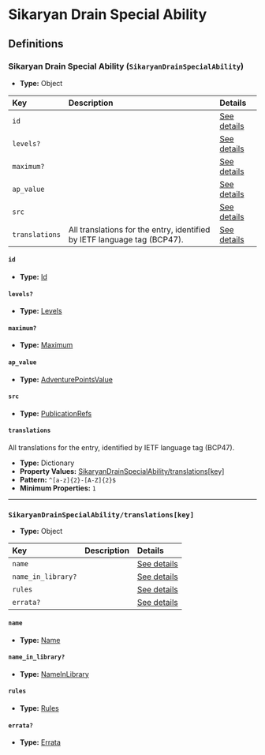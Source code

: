 # Sikaryan Drain Special Ability

## Definitions

### <a name="SikaryanDrainSpecialAbility"></a> Sikaryan Drain Special Ability (`SikaryanDrainSpecialAbility`)

- **Type:** Object

Key | Description | Details
:-- | :-- | :--
`id` |  | <a href="#SikaryanDrainSpecialAbility/id">See details</a>
`levels?` |  | <a href="#SikaryanDrainSpecialAbility/levels">See details</a>
`maximum?` |  | <a href="#SikaryanDrainSpecialAbility/maximum">See details</a>
`ap_value` |  | <a href="#SikaryanDrainSpecialAbility/ap_value">See details</a>
`src` |  | <a href="#SikaryanDrainSpecialAbility/src">See details</a>
`translations` | All translations for the entry, identified by IETF language tag (BCP47). | <a href="#SikaryanDrainSpecialAbility/translations">See details</a>

#### <a name="SikaryanDrainSpecialAbility/id"></a> `id`

- **Type:** <a href="../_Activatable.md#Id">Id</a>

#### <a name="SikaryanDrainSpecialAbility/levels"></a> `levels?`

- **Type:** <a href="../_Activatable.md#Levels">Levels</a>

#### <a name="SikaryanDrainSpecialAbility/maximum"></a> `maximum?`

- **Type:** <a href="../_Activatable.md#Maximum">Maximum</a>

#### <a name="SikaryanDrainSpecialAbility/ap_value"></a> `ap_value`

- **Type:** <a href="../_Activatable.md#AdventurePointsValue">AdventurePointsValue</a>

#### <a name="SikaryanDrainSpecialAbility/src"></a> `src`

- **Type:** <a href="../source/_PublicationRef.md#PublicationRefs">PublicationRefs</a>

#### <a name="SikaryanDrainSpecialAbility/translations"></a> `translations`

All translations for the entry, identified by IETF language tag (BCP47).

- **Type:** Dictionary
- **Property Values:** <a href="#SikaryanDrainSpecialAbility/translations[key]">SikaryanDrainSpecialAbility/translations[key]</a>
- **Pattern:** `^[a-z]{2}-[A-Z]{2}$`
- **Minimum Properties:** `1`

---

### <a name="SikaryanDrainSpecialAbility/translations[key]"></a> `SikaryanDrainSpecialAbility/translations[key]`

- **Type:** Object

Key | Description | Details
:-- | :-- | :--
`name` |  | <a href="#SikaryanDrainSpecialAbility/translations[key]/name">See details</a>
`name_in_library?` |  | <a href="#SikaryanDrainSpecialAbility/translations[key]/name_in_library">See details</a>
`rules` |  | <a href="#SikaryanDrainSpecialAbility/translations[key]/rules">See details</a>
`errata?` |  | <a href="#SikaryanDrainSpecialAbility/translations[key]/errata">See details</a>

#### <a name="SikaryanDrainSpecialAbility/translations[key]/name"></a> `name`

- **Type:** <a href="../_Activatable.md#Name">Name</a>

#### <a name="SikaryanDrainSpecialAbility/translations[key]/name_in_library"></a> `name_in_library?`

- **Type:** <a href="../_Activatable.md#NameInLibrary">NameInLibrary</a>

#### <a name="SikaryanDrainSpecialAbility/translations[key]/rules"></a> `rules`

- **Type:** <a href="../_Activatable.md#Rules">Rules</a>

#### <a name="SikaryanDrainSpecialAbility/translations[key]/errata"></a> `errata?`

- **Type:** <a href="../source/_Erratum.md#Errata">Errata</a>
